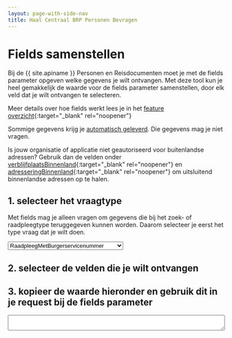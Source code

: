 ```yaml
---
layout: page-with-side-nav
title: Haal Centraal BRP Personen Bevragen
---
```



<style>
  .check-tree li {
    list-style-type: none
  }

  #fields {
    width: 100%;
  }

  .hidden {
    display: none;
  }

  .toggleButton {
    border-radius: 50%;
    font-family: monospace;
    font-weight: 800;
    cursor: pointer;
    padding: 0px 5px;
  }
</style>

# Fields samenstellen
Bij de {{ site.apiname }} Personen en Reisdocumenten moet je met de fields parameter opgeven welke gegevens je wilt ontvangen. Met deze tool kun je heel gemakkelijk de waarde voor de fields parameter samenstellen, door elk veld dat je wilt ontvangen te selecteren.

Meer details over hoe fields werkt lees je in het [feature overzicht](./features-overzicht#filteren-van-de-velden-van-de-gevonden-personen){:target="_blank" rel="noopener"}

Sommige gegevens krijg je [automatisch geleverd](./features-overzicht#standaard-geleverde-velden). Die gegevens mag je niet vragen.

Is jouw organisatie of applicatie niet geautoriseerd voor buitenlandse adressen? Gebruik dan de velden onder [verblijfplaatsBinnenland](./features-overzicht#filteren-van-verblijfplaats-velden){:target="_blank" rel="noopener"} en [adresseringBinnenland](./features-overzicht#filteren-van-adresregels-velden){:target="_blank" rel="noopener"} om uitsluitend binnenlandse adressen op te halen.

## 1. selecteer het vraagtype
Met fields mag je alleen vragen om gegevens die bij het zoek- of raadpleegtype teruggegeven kunnen worden. Daarom selecteer je eerst het type vraag dat je wilt doen.

<select id="searchType" class="form-control" onchange="loadFieldsList()">
  <option value="Persoon">RaadpleegMetBurgerservicenummer</option>
  <option value="PersoonBeperkt">ZoekMet...</option>
  <option value="GezagPersoonBeperkt">ZoekMetAdresseerbaarObjectIdentificatie</option>
</select>

## 2. selecteer de velden die je wilt ontvangen

<div id="selectors"></div>

## 3. kopieer de waarde hieronder en gebruik dit in je request bij de fields parameter

<textarea id="fields" class="form-control"></textarea>

<script>
  loadFieldsList();


  function loadFieldsList() {
    // haal de lijst met toegestane velden op voor het geselecteerde type
  
    document.getElementById("fields").value = "";

    var responseObjectName = document.getElementById("searchType").value;

    var ajaxRequest = new XMLHttpRequest();
    ajaxRequest.onreadystatechange = function(){
      if(ajaxRequest.readyState == 4){
        if(ajaxRequest.status == 200){
          renderFieldSelectors(responseObjectName, ajaxRequest.responseText.split(/\r?\n/))
        } else {
          document.getElementById("selectors").innerHTML = "Status error: " + ajaxRequest.status;
        }
      }
    }

    ajaxRequest.open("GET", "https://raw.githubusercontent.com/BRP-API/Haal-Centraal-BRP-bevragen/master/features/fields-filtered-" + responseObjectName + ".csv", true);
    ajaxRequest.send();
  }

  function renderFieldSelectors(responseObjectName, fieldsList) {
    // maak de lijst met velden inclusief checkboxes
  
    fieldsList.shift(); // kolomkop overslaan

    var selectors = document.getElementById("selectors");
    selectors.innerHTML = '<ul id="fields-tree" class="check-tree"></ul>';
    addTreeItem(fieldsList);
    hideUselessToggleButtons();
  }

  function addTreeItem(fieldsList) {
    // voeg volgende veld toe als checkbox
  
    if (fieldsList.length == 0) { return; }

    var field = fieldsList.shift();
    if (field=="") { addTreeItem(fieldsList); return; }

    var parent = document.getElementById("fields-tree");
    if (field.split('.').length > 1) { parent = document.getElementById(field.split('.').slice(0, -1).join('.') + '-list'); }

    li = document.createElement('li');
    li.innerHTML = `<input type="checkbox" id="${field}" class="form-check-input" onchange="click_item(this)"/> `;
    li.innerHTML += field.split('.').slice(-1);
    li.innerHTML += ` <button id="${field}-toggle" onclick="toggleGroupFields('${field}')" class="btn btn-light toggleButton">+</button>`;
    li.innerHTML += `<ul id="${field}-list" class="hidden"></ul>`;
    parent.appendChild(li);

    addTreeItem(fieldsList);
  }

  function hideUselessToggleButtons() {
    // verberg toggle knopjes (+/- voor het openen van een groep) voor alle velden die geen groep zijn
  
    for (element of document.getElementById("fields-tree").getElementsByTagName("li")) {
      var id = element.getElementsByTagName("input")[0].id;
      if (document.getElementById(id + '-list').children.length == 0) {
        document.getElementById(id + '-toggle').classList.add("hidden");
      }
    }
  }

  function click_item(item) {
    // verwerk wijziging in checkbox status op een veld
  
    setChildren(item); // wanneer het gewijzigde veld een groep is, nemen alle velden in de groep de status van de groep over
    setParent(item); // wanneer het gewijzigde veld in een groep zit, moet de status van het groepsveld worden bijgewerkt
    setFields(); // stel de fields parameter samen op basis van de geselecteerde velden
  }

  function setChildren(item) {
    // wanneer het veld een groep is, nemen alle velden in de groep de status van de groep over
  
    if (document.getElementById(item.id + "-list").children.length > 0)
    {
      for (child of document.getElementById(item.id + "-list").children) {
        child.getElementsByTagName("input")[0].checked = item.checked;
        child.getElementsByTagName("input")[0].indeterminate = false;
        setChildren(child.getElementsByTagName("input")[0])
      }
    }
  }

  function setParent(item) {
    // wanneer het veld in een groep zit, moet de status van het groepsveld worden bijgewerkt
  
    if (item.id.split('.').length < 2) { return; } // veld zit niet in een groep

    parentId = item.id.split('.').slice(0, -1).join('.');
    parent = document.getElementById(parentId);

    determineCheckStatus(parent);

    setParent(parent);
  }

  function determineCheckStatus(item) {
    //bepaal de status van een groepsveld (item) op basis van de status van de velden in de groep
                                      
    var checked = 0;
    var notChecked = 0;

    for (child of document.getElementById(item.id + "-list").children) {
      if (child.getElementsByTagName("input")[0].checked == true) { 
        checked += 1; 
      } else if ( child.getElementsByTagName("input")[0].indeterminate == true) {
        checked += 1;
        notChecked += 1;
      } else {
        notChecked += 1;
      }
    }

    if (checked > 0 && notChecked == 0) {
      // alle velden van de groep zijn aangevinkt, dus de hele groep wordt gevraagd
      item.checked = true;
      item.indeterminate = false;
      return;
    }
    if (checked > 0 && notChecked > 0) {
      // enkele, maar niet alle velden van de groep zijn gevraagd
      item.checked = false;
      item.indeterminate = true;
      return;
    }

    // checked == 0: geen enkel veld in de groep is aangevinkt
    item.checked = false;
    item.indeterminate = false;
  }

  function setFields() {
    // stel de fields parameter samen op basis van de geselecteerde velden
  
    fields = [];

    elements = document.getElementById("fields-tree").getElementsByTagName("input");
    for (element of elements) {
      if (element.id.split('.').length > 1) {
        parentId = element.id.split('.').slice(0, -1).join('.');
        if (document.getElementById(parentId).checked == true) { continue; }
      }

      if (element.checked == true) { fields.push(element.id); }
    };

    document.getElementById("fields").value = JSON.stringify(fields);
  }

  function toggleGroupFields(group) {
    // toon of verberg de velden binnen de groep
  
    var list = document.getElementById(group + '-list');
    var toggleButton = document.getElementById(group + '-toggle');
    if (list.classList.contains('hidden')) {
      list.classList.remove('hidden');
      toggleButton.innerHTML = '-';
    } else {
      list.classList.add('hidden');
      toggleButton.innerHTML = '+';
    }
  }
</script>


